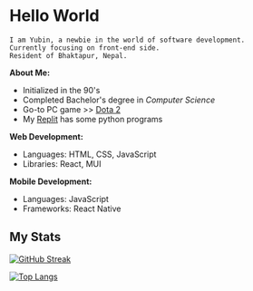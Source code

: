 # **Hello World**  

```
I am Yubin, a newbie in the world of software development.  
Currently focusing on front-end side.
Resident of Bhaktapur, Nepal.  
```

**About Me:**  
- Initialized in the 90's
- Completed Bachelor's degree in *Computer Science*
- Go-to PC game >> [Dota 2](https://www.dota2.com/home)
- My [Replit](https://replit.com/@YubinKarki) has some python programs  

**Web Development:**  
- Languages: HTML, CSS, JavaScript
- Libraries: React, MUI  

**Mobile Development:**  
- Languages: JavaScript
- Frameworks: React Native

## My Stats  
[![GitHub Streak](https://streak-stats.demolab.com/?user=yubinkarki&theme=dark)](https://git.io/streak-stats)

[![Top Langs](https://github-readme-stats.vercel.app/api/top-langs/?username=yubinkarki&layout=compact&theme=dark)](https://github.com/anuraghazra/github-readme-stats)
